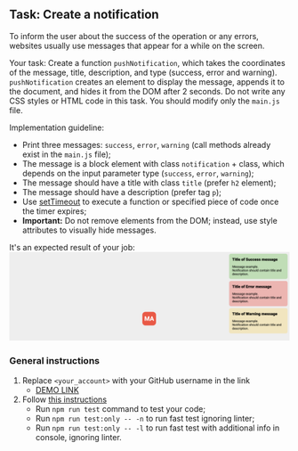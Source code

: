 ## Task: Create a notification

To inform the user about the success of the operation or any errors, websites usually use messages that appear for a while on the screen.

Your task: Create a function `pushNotification`, which takes the coordinates of the message, title, description, and type
(success, error and warning). `pushNotification` creates an element to display the message, appends it to the document, and hides it from the DOM after 2 seconds.
Do not write any CSS styles or HTML code in this task. You should modify only the `main.js` file.

Implementation guideline:
- Print three messages: `success`, `error`, `warning` (call methods already exist in the `main.js` file);
- The message is a block element with class `notification` + class, which depends on the input parameter type (`success`, `error`, `warning`);
- The message should have a title with class `title` (prefer `h2` element);
- The message should have a description (prefer tag `p`);
- Use [setTimeout](https://developer.mozilla.org/en-US/docs/Web/API/WindowOrWorkerGlobalScope/setTimeout) to execute a function or specified piece of code once the timer expires;
- **Important:** Do not remove elements from the DOM; instead, use style attributes to visually hide messages.

It's an expected result of your job:
![Result](./src/images/result.png)

### General instructions

1. Replace `<your_account>` with your GitHub username in the link
    - [DEMO LINK](https://BogdanS1nb.github.io/js_notification_DOM/)
2. Follow [this instructions](https://mate-academy.github.io/layout_task-guideline/)
    - Run `npm run test` command to test your code;
    - Run `npm run test:only -- -n` to run fast test ignoring linter;
    - Run `npm run test:only -- -l` to run fast test with additional info in console, ignoring linter.
